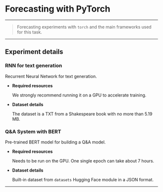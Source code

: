 # **Forecasting with PyTorch**
---
> Forecasting experiments with `torch` and the main frameworks used for this task.
----------

## Experiment details

### **RNN for text generation** 

Recurrent Neural Network for text generation.

- **Required resources** 

    We strongly recommend running it on a GPU to accelerate training.

- **Dataset details** 

    The dataset is a TXT from a Shakespeare book with no more than 5.19 MB.


### **Q&A System with BERT** 

Pre-trained BERT model for building a Q&A model.

- **Required resources** 

    Needs to be run on the GPU. One single epoch can take about 7 hours.

- **Dataset details** 

    Built-in dataset from `datasets` Hugging Face module in a JSON format. 

---